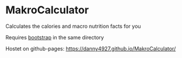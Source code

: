 # MakroCalculator
Calculates the calories and macro nutrition facts for you

Requires [bootstrap](http://getbootstrap.com/) in the same directory

Hostet on github-pages: https://danny4927.github.io/MakroCalculator/